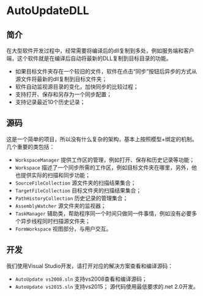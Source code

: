 # AutoUpdateDLL
## 简介
在大型软件开发过程中，经常需要将编译后的dll复制到多处，例如服务端和客户端，这个软件就是在编译后自动将最新的DLL复制到目标目录的功能。
- 如果目标文件夹存在一个较旧的文件，软件在点击“同步”按钮后异步的方式从源文件将最新的dll复制到目标文件夹；
- 软件自动监视源目录的变化，加快同步的比较过程；
- 支持打开、保存和另存为一个同步配置；
- 支持记录最近10个历史记录；

## 源码
这是一个简单的项目，所以没有什么复杂的架构，基本上按照模型+绑定的机制。几个重要的类包括：
- `WorkspaceManager` 提供工作区的管理，例如打开、保存和历史记录等功能；
- `Workspace` 描述了一个同步所需的工作区，例如目标文件夹在哪里，另外，他也提供实际的扫描和同步功能；
- `SourceFileCollection` 源文件夹的扫描结果集合；
- `TargetFileCollection` 目标文件夹的扫描结果集合；
- `PathHistoryCollection` 历史记录的管理集合；
- `AssemblyWatcher` 源文件夹的监视器；
- `TaskManager` 辅助类，帮助程序同一个时间只做同一件事情，例如没有必要多个异步线程同时扫描源文件夹；
- `FormWorkspace` 视图部分，与用户交互。

## 开发
我们使用Visual Studio开发，请打开对应的解决方案查看和编译源码：
- `AutoUpdate vs2008.sln` 支持vs2008查看和编译源码；
- `AutoUpdate vs2015.sln` 支持vs2015；
源代码使用最低要求的.net 2.0开发。